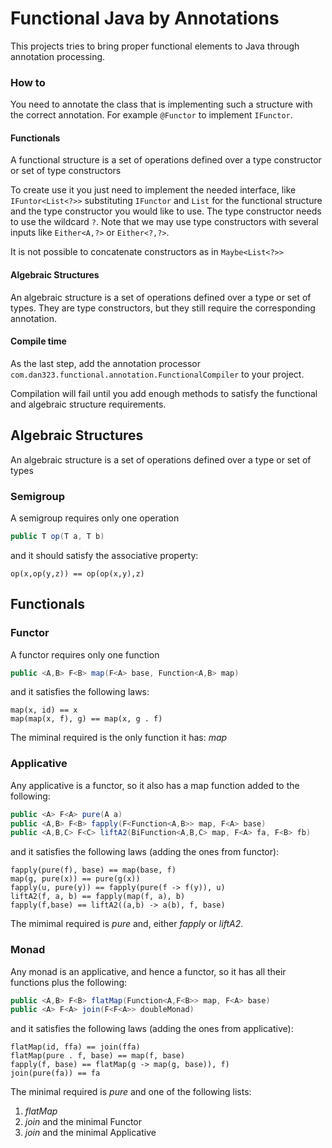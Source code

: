 # Functional Java by Annotations

This projects tries to bring proper functional elements to Java
through annotation processing.

### How to

You need to annotate the class that is implementing such a
structure with the correct annotation. For example ``@Functor`` to implement ``IFunctor``.

#### Functionals

A functional structure is a set of operations defined over a type constructor or set of type constructors

To create use it you just need to implement the needed interface, like ``IFuntor<List<?>>``
substituting ``IFunctor`` and ``List`` for the functional structure 
and the type constructor you would like to use. The type constructor needs to use
the wildcard ``?``. Note that we may use type constructors with several inputs like
``Either<A,?>`` or ``Either<?,?>``.

It is not possible to concatenate constructors as in ``Maybe<List<?>>``

#### Algebraic Structures

An algebraic structure is a set of operations defined over a type or set of types. They
are type constructors, but they still require the corresponding annotation.

#### Compile time

As the last step, add the annotation processor ``com.dan323.functional.annotation.FunctionalCompiler``
to your project.

Compilation will fail until you add enough methods to satisfy the functional and algebraic
structure requirements.

## Algebraic Structures

An algebraic structure is a set of operations defined over a type or set of types

### Semigroup

A semigroup requires only one operation
````java
public T op(T a, T b)
````
and it should satisfy the associative property:
````
op(x,op(y,z)) == op(op(x,y),z)
````

## Functionals


### Functor

A functor requires only one function
```java
public <A,B> F<B> map(F<A> base, Function<A,B> map)
```
and it satisfies the following laws:
```
map(x, id) == x
map(map(x, f), g) == map(x, g . f)
```

The miminal required is the only function it has: *map*

### Applicative

Any applicative is a functor, so it also has a map function added to the following:
````java
public <A> F<A> pure(A a)
public <A,B> F<B> fapply(F<Function<A,B>> map, F<A> base)
public <A,B,C> F<C> liftA2(BiFunction<A,B,C> map, F<A> fa, F<B> fb)
````
and it satisfies the following laws (adding the ones from functor):
````
fapply(pure(f), base) == map(base, f)
map(g, pure(x)) == pure(g(x))
fapply(u, pure(y)) == fapply(pure(f -> f(y)), u)
liftA2(f, a, b) == fapply(map(f, a), b)
fapply(f,base) == liftA2((a,b) -> a(b), f, base)
````

The mimimal required is *pure* and, either *fapply* or *liftA2*.

### Monad

Any monad is an applicative, and hence a functor, so it has all their functions plus the following:
````java
public <A,B> F<B> flatMap(Function<A,F<B>> map, F<A> base)
public <A> F<A> join(F<F<A>> doubleMonad)
````
and it satisfies the following laws (adding the ones from applicative):
````
flatMap(id, ffa) == join(ffa)
flatMap(pure . f, base) == map(f, base)
fapply(f, base) == flatMap(g -> map(g, base)), f)
join(pure(fa)) == fa
````

The minimal required is *pure* and one of the following lists:
1. *flatMap*
2. *join* and the minimal Functor
3. *join* and the minimal Applicative